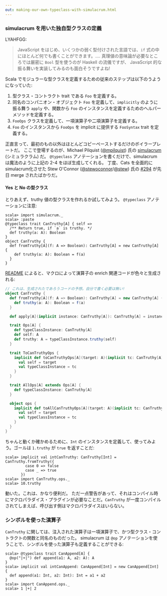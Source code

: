 ```yaml
---
out: making-our-own-typeclass-with-simulacrum.html
---
```

  
  [@stewoconnor]: https://twitter.com/stewoconnor
  [@stew]: https://github.com/stew
  [294]: https://github.com/typelevel/cats/pull/294
  [simulacrum]: https://github.com/mpilquist/simulacrum
  [@mpilquist]: https://github.com/mpilquist

### simulacrum を用いた独自型クラスの定義

LYAHFGG:

> JavaScript をはじめ、いくつかの弱く型付けされた言語では、`if` 式の中にほとんど何でも書くことができます。....
> 真理値の意味論が必要なところでは厳密に `Bool` 型を使うのが Haskell の流儀ですが、
> JavaScript 的な振る舞いを実装してみるのも面白そうですよね!

Scala でモジュラーな型クラスを定義するための従来のステップは以下のうようになっていた:

1. 型クラス・コントラクト trait である `Foo` を定義する。
2. 同名のコンパニオン・オブジェクト `Foo` を定義して、`implicitly` のように振る舞う `apply` や、関数から `Foo` のインスタンスを定義するためのヘルパーメソッドを定義する。
3. `FooOps` クラスを定義して、一項演算子や二項演算子を定義する。
4. `Foo` のインスタンスから `FooOps` を implicit に提供する `FooSyntax` trait を定義する。

正直言って、最初のもの以外はほとんどコピーペーストするだけのボイラープレートだ。
ここで登場するのが、Michael Pilquist ([@mpilquist][@mpilquist]) 氏の
[simulacrum][simulacrum] (シミュラクラム) だ。
`@typeclass` アノテーションを書くだけで、simulacrum は魔法のように上記の 2-4 をほぼ生成してくれる。
丁度、Cats を全面的に simulacrum化させた Stew O'Connor ([@stewoconnor][@stewoconnor]/[@stew][@stew]) 氏の [#294][294]
が先日 merge されたばかりだ。

#### Yes と No の型クラス

とりあえず、truthy 値の型クラスを作れるか試してみよう。
`@typeclass` アノテーションに注意:

```console:new
scala> import simulacrum._
scala> :paste
@typeclass trait CanTruthy[A] { self =>
  /** Return true, if `a` is truthy. */
  def truthy(a: A): Boolean
}
object CanTruthy {
  def fromTruthy[A](f: A => Boolean): CanTruthy[A] = new CanTruthy[A] {
    def truthy(a: A): Boolean = f(a)
  }
}
```

[README][simulacrum] によると、マクロによって演算子の enrich 関連コードが色々と生成される:

```scala
// これは、生成されたであろうコードの予想。自分で書く必要は無い!
object CanTruthy {
  def fromTruthy[A](f: A => Boolean): CanTruthy[A] = new CanTruthy[A] {
    def truthy(a: A): Boolean = f(a)
  }

  def apply[A](implicit instance: CanTruthy[A]): CanTruthy[A] = instance

  trait Ops[A] {
    def typeClassInstance: CanTruthy[A]
    def self: A
    def truthy: A = typeClassInstance.truthy(self)
  }

  trait ToCanTruthyOps {
    implicit def toCanTruthyOps[A](target: A)(implicit tc: CanTruthy[A]): Ops[A] = new Ops[A] {
      val self = target
      val typeClassInstance = tc
    }
  }

  trait AllOps[A] extends Ops[A] {
    def typeClassInstance: CanTruthy[A]
  }

  object ops {
    implicit def toAllCanTruthyOps[A](target: A)(implicit tc: CanTruthy[A]): AllOps[A] = new AllOps[A] {
      val self = target
      val typeClassInstance = tc
    }
  }
}
```

ちゃんと動くか確かめるために、`Int` のインスタンスを定義して、使ってみよう。ゴールは `1.truthy` が `true` を返すことだ:

```console
scala> implicit val intCanTruthy: CanTruthy[Int] = CanTruthy.fromTruthy({
         case 0 => false
         case _ => true
       })
scala> import CanTruthy.ops._
scala> 10.truthy
```

動いた。これは、かなり便利だ。
ただ一点警告があって、それはコンパイル時にマクロパラダイス・プラグインが必要なことだ。`CanTruthy`
が一度コンパイルされてしまえば、呼び出す側はマクロパラダイスはいらない。

### シンボルを使った演算子

`CanTruthy` に関しては、注入された演算子は一項演算子で、かつ型クラス・コントラクトの関数と同名のものだった。
simulacrum は `@op` アノテーションを使うことで、シンボルを使った演算子も定義することができる:

```console
scala> @typeclass trait CanAppend[A] {
  @op("|+|") def append(a1: A, a2: A): A
}
scala> implicit val intCanAppend: CanAppend[Int] = new CanAppend[Int] {
  def append(a1: Int, a2: Int): Int = a1 + a2
}
scala> import CanAppend.ops._
scala> 1 |+| 2
```
